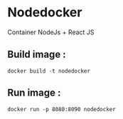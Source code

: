 # Nodedocker

Container NodeJs + React JS

## Build image :
```docker build -t nodedocker```

## Run image :
```docker run -p 8080:8090 nodedocker```
